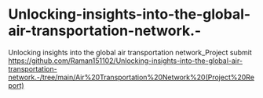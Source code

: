 # Unlocking-insights-into-the-global-air-transportation-network.-
Unlocking insights into the global air transportation network_Project submit
https://github.com/Raman151102/Unlocking-insights-into-the-global-air-transportation-network.-/tree/main/Air%20Transportation%20Network%20(Project%20Report)
